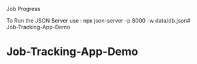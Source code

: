 Job Progress 

To Run the JSON Server use : npx json-server -p 8000 -w data/db.json# Job-Tracking-App-Demo
# Job-Tracking-App-Demo
